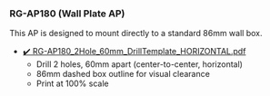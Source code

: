 ### RG-AP180 (Wall Plate AP)

This AP is designed to mount directly to a standard 86mm wall box.

- [✔️ RG-AP180_2Hole_60mm_DrillTemplate_HORIZONTAL.pdf](templates/RG-AP180/RG-AP180_2Hole_60mm_DrillTemplate_HORIZONTAL.pdf)
  - Drill 2 holes, 60mm apart (center-to-center, horizontal)
  - 86mm dashed box outline for visual clearance
  - Print at 100% scale

